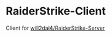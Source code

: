 # RaiderStrike-Client

Client for [will2dai4/RaiderStrike-Server](https://github.com/will2dai4/RaiderStrike-Server)
